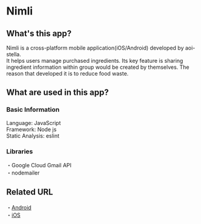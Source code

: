 # Nimli

## What's this app?
Nimli is a cross-platform mobile application(iOS/Android) developed by aoi-stella.  
It helps users manage purchased ingredients.
Its key feature is sharing ingredient information within group would be created by themselves.
The reason that developed it is to reduce food waste.

## What are used in this app?
### Basic Information  
Language: JavaScript  
Framework: Node js  
Static Analysis: eslint  

### Libraries
・Google Cloud Gmail API  
・nodemailer

## Related URL
・[Android](https://github.com/aoi-stella/Nimli-Android)  
・[iOS](https://github.com/aoi-stella/Nimli-iOS)
